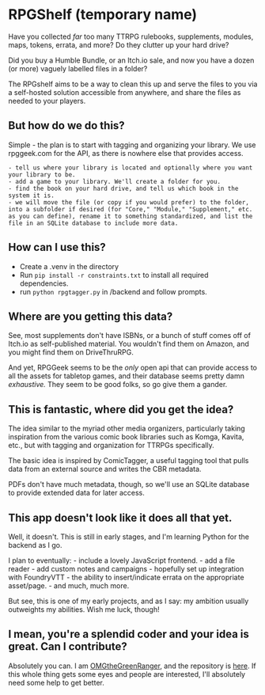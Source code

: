 # RPGShelf (temporary name)

Have you collected *far* too many TTRPG rulebooks, supplements, modules, maps, tokens, errata, and more? Do they clutter up your hard drive?

Did you buy a Humble Bundle, or an Itch.io sale, and now you have a dozen (or more) vaguely labelled files in a folder?

The RPGshelf aims to be a way to clean this up and serve the files to you via a self-hosted solution accessible from anywhere, and share the files as needed to your players.

## But how do we do this?

Simple - the plan is to start with tagging and organizing your library. We use rpggeek.com for the API, as there is nowhere else that provides access.

    - tell us where your library is located and optionally where you want your library to be.
    - add a game to your library. We'll create a folder for you.
    - find the book on your hard drive, and tell us which book in the system it is.
    - we will move the file (or copy if you would prefer) to the folder, into a subfolder if desired (for "Core," "Module," "Supplement," etc. as you can define), rename it to something standardized, and list the file in an SQLite database to include more data.

## How can I use this?

- Create a .venv in the directory
- Run `pip install -r constraints.txt` to install all required dependencies.
- run `python rpgtagger.py` in /backend and follow prompts.


## Where are you getting this data?

See, most supplements don't have ISBNs, or a bunch of stuff comes off of Itch.io as self-published material. You wouldn't find them on Amazon, and you might find them on DriveThruRPG.

And yet, RPGGeek seems to be the *only* open api that can provide access to all the assets for tabletop games, and their database seems pretty damn *exhaustive.* They seem to be good folks, so go give them a gander.

## This is fantastic, where did you get the idea?

The idea similar to the myriad other media organizers, particularly taking inspiration from the various comic book libraries such as Komga, Kavita, etc., but with tagging and organization for TTRPGs specifically.

The basic idea is inspired by ComicTagger, a useful tagging tool that pulls data from an external source and writes the CBR metadata.

PDFs don't have much metadata, though, so we'll use an SQLite database to provide extended data for later access.

## This app doesn't look like it does all that yet.

Well, it doesn't. This is still in early stages, and I'm learning Python for the backend as I go.

I plan to eventually:
    - include a lovely JavaScript frontend.
    - add a file reader
    - add custom notes and campaigns
    - hopefully set up integration with FoundryVTT
    - the ability to insert/indicate errata on the appropriate asset/page.
    - and much, much more.

But see, this is one of my early projects, and as I say: my ambition usually outweights my abilities. Wish me luck, though!

## I mean, you're a splendid coder and your idea is great. Can I contribute?

Absolutely you can. I am [OMGtheGreenRanger](https://github.com/omgthegreenranger), and the repository is [here](https://github.com/omgthegreenranger/rpgshelf). If this whole thing gets some eyes and people are interested, I'll absolutely need some help to get better.
